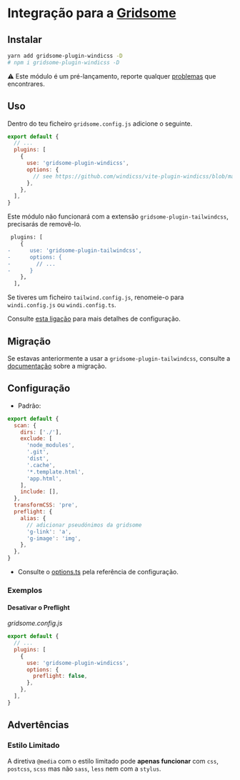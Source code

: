 <Logo name="gridsome" class="logo-float-xl"/>

# Integração para a [Gridsome](https://gridsome.org/)

<PackageInfo name="gridsome-plugin-windicss" author="harlan-zw" />

## Instalar

```bash
yarn add gridsome-plugin-windicss -D
# npm i gridsome-plugin-windicss -D
```

:warning: Este módulo é um pré-lançamento, reporte qualquer [problemas](https://github.com/windicss/gridsome-plugin-windicss/issues) que encontrares.

## Uso

Dentro do teu ficheiro `gridsome.config.js` adicione o seguinte.

```js gridsome.config.js
export default {
  // ...
  plugins: [
    {
      use: 'gridsome-plugin-windicss',
      options: {
        // see https://github.com/windicss/vite-plugin-windicss/blob/main/packages/plugin-utils/src/options.ts
      },
    },
  ],
}
```

Este módulo não funcionará com a extensão `gridsome-plugin-tailwindcss`, precisarás de removê-lo.

```diff
 plugins: [
    {
-      use: 'gridsome-plugin-tailwindcss',
-      options: {
-        // ...
-      }
    },
  ],
```

Se tiveres um ficheiro `tailwind.config.js`, renomeie-o para `windi.config.js` ou `windi.config.ts`.

Consulte [esta ligação](https://windicss.netlify.app/guide/configuration.html) para mais detalhes de configuração.

## Migração

Se estavas anteriormente a usar a `gridsome-plugin-tailwindcss`, consulte a [documentação](https://windicss.netlify.app/guide/migration.html) sobre a migração.

## Configuração

- Padrão:

```js
export default {
  scan: {
    dirs: ['./'],
    exclude: [
      'node_modules',
      '.git',
      'dist',
      '.cache',
      '*.template.html',
      'app.html',
    ],
    include: [],
  },
  transformCSS: 'pre',
  preflight: {
    alias: {
      // adicionar pseudónimos da gridsome
      'g-link': 'a',
      'g-image': 'img',
    },
  },
}
```

- Consulte o [options.ts](https://github.com/windicss/vite-plugin-windicss/blob/main/packages/plugin-utils/src/options.ts) pela referência de configuração.

### Exemplos

#### Desativar o Preflight

_gridsome.config.js_

```js
export default {
  // ...
  plugins: [
    {
      use: 'gridsome-plugin-windicss',
      options: {
        preflight: false,
      },
    },
  ],
}
```

## Advertências

### Estilo Limitado

A diretiva `@media` com o estilo limitado pode **apenas funcionar** com `css`, `postcss`, `scss` mas não `sass`, `less` nem com a `stylus`.
